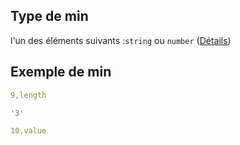 ## Type de min

l'un des éléments suivants :`string` ou `number` ([Détails](frw-definitions-input-properties-validation-properties-min.md))

## Exemple de min

```yaml
9,length

```

```yaml
'3'

```

```yaml
10,value

```
